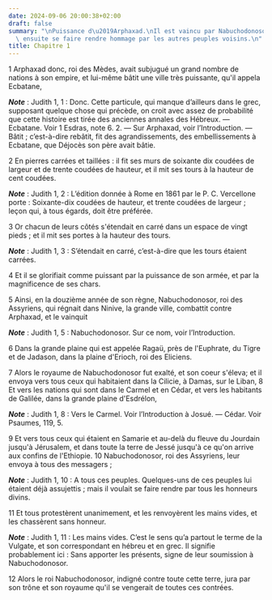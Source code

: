 ```yaml
---
date: 2024-09-06 20:00:38+02:00
draft: false
summary: "\nPuissance d\u2019Arphaxad.\nIl est vaincu par Nabuchodonosor, qui veut\
  \ ensuite se faire rendre hommage par les autres peuples voisins.\n"
title: Chapitre 1
---
```





1 Arphaxad donc, roi des Mèdes, avait subjugué un grand nombre de nations à son empire, et lui-même bâtit une ville très puissante, qu'il appela Ecbatane,

***Note*** :  Judith 1, 1 : Donc. Cette particule, qui manque d’ailleurs dans le grec, supposant quelque chose qui précède, on croit avec assez de probabilité que cette histoire est tirée des anciennes annales des Hébreux. ― Ecbatane. Voir 1 Esdras, note 6. 2. ― Sur Arphaxad, voir l’Introduction. ― Bâtit ; c’est-à-dire rebâtit, fit des agrandissements, des embellissements à Ecbatane, que Déjocès son père avait bâtie.

2 En pierres carrées et taillées : il fit ses murs de soixante dix coudées de largeur et de trente coudées de hauteur, et il mit ses tours à la hauteur de cent coudées.

***Note*** :  Judith 1, 2 : L’édition donnée à Rome en 1861 par le P. C. Vercellone porte : Soixante-dix coudées de hauteur, et trente coudées de largeur ; leçon qui, à tous égards, doit être préférée.

3 Or chacun de leurs côtés s'étendait en carré dans un espace de vingt pieds ; et il mit ses portes à la hauteur des tours.

***Note*** :  Judith 1, 3 : S’étendait en carré, c’est-à-dire que les tours étaient carrées.

4 Et il se glorifiait comme puissant par la puissance de son armée, et par la magnificence de ses chars.


5 Ainsi, en la douzième année de son règne, Nabuchodonosor, roi des Assyriens, qui régnait dans Ninive, la grande ville, combattit contre Arphaxad, et le vainquit

***Note*** :  Judith 1, 5 : Nabuchodonosor. Sur ce nom, voir l’Introduction.

6 Dans la grande plaine qui est appelée Ragaü, près de l'Euphrate, du Tigre et de Jadason, dans la plaine d'Erioch, roi des Eliciens.


7 Alors le royaume de Nabuchodonosor fut exalté, et son coeur s'éleva; et il envoya vers tous ceux qui habitaient dans la Cilicie, à Damas, sur le Liban, 8 Et vers les nations qui sont dans le Carmel et en Cédar, et vers les habitants de Galilée, dans la grande plaine d'Esdrélon,

***Note*** :  Judith 1, 8 : Vers le Carmel. Voir l’Introduction à Josué. ― Cédar. Voir Psaumes, 119, 5.

9 Et vers tous ceux qui étaient en Samarie et au-delà du fleuve du Jourdain jusqu'à Jérusalem, et dans toute la terre de Jessé jusqu'à ce qu'on arrive aux confins de l'Ethiopie. 10 Nabuchodonosor, roi des Assyriens, leur envoya à tous des messagers ;

***Note*** :  Judith 1, 10 : A tous ces peuples. Quelques-uns de ces peuples lui étaient déjà assujettis ; mais il voulait se faire rendre par tous les honneurs divins.

11 Et tous protestèrent unanimement, et les renvoyèrent les mains vides, et les chassèrent sans honneur.

***Note*** :  Judith 1, 11 : Les mains vides. C’est le sens qu’a partout le terme de la Vulgate, et son correspondant en hébreu et en grec. Il signifie probablement ici : Sans apporter les présents, signe de leur soumission à Nabuchodonosor.

12 Alors le roi Nabuchodonosor, indigné contre toute cette terre, jura par son trône et son royaume qu'il se vengerait de toutes ces contrées.

